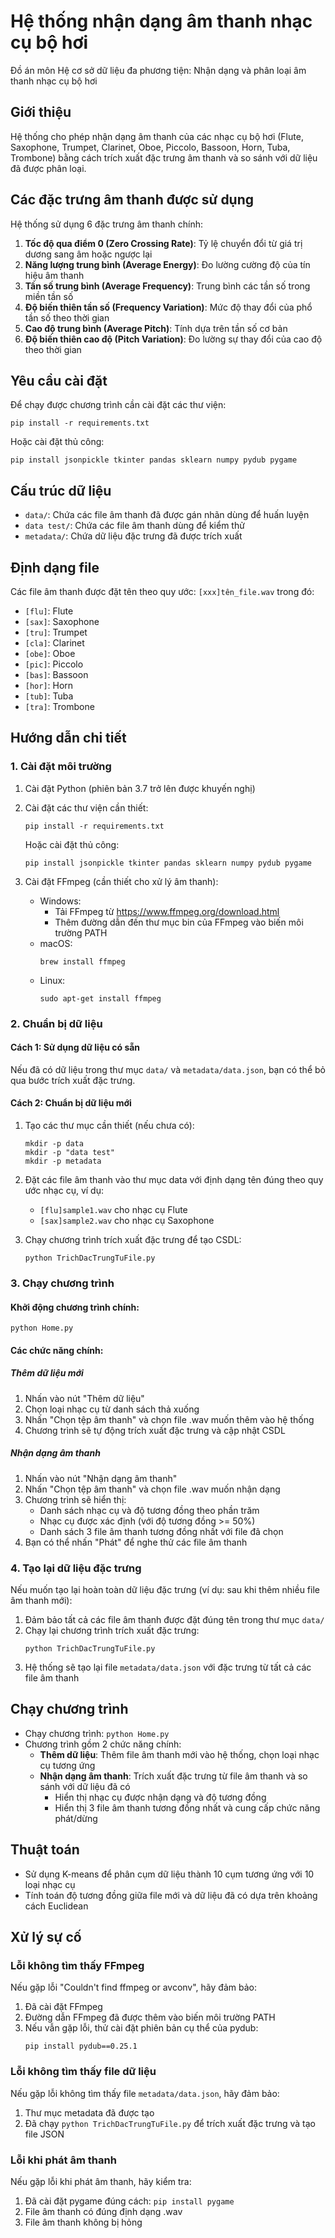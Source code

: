 # Hệ thống nhận dạng âm thanh nhạc cụ bộ hơi
Đồ án môn Hệ cơ sở dữ liệu đa phương tiện: Nhận dạng và phân loại âm thanh nhạc cụ bộ hơi

## Giới thiệu
Hệ thống cho phép nhận dạng âm thanh của các nhạc cụ bộ hơi (Flute, Saxophone, Trumpet, Clarinet, Oboe, Piccolo, Bassoon, Horn, Tuba, Trombone) bằng cách trích xuất đặc trưng âm thanh và so sánh với dữ liệu đã được phân loại.

## Các đặc trưng âm thanh được sử dụng
Hệ thống sử dụng 6 đặc trưng âm thanh chính:
1. **Tốc độ qua điểm 0 (Zero Crossing Rate)**: Tỷ lệ chuyển đổi từ giá trị dương sang âm hoặc ngược lại
2. **Năng lượng trung bình (Average Energy)**: Đo lường cường độ của tín hiệu âm thanh
3. **Tần số trung bình (Average Frequency)**: Trung bình các tần số trong miền tần số
4. **Độ biến thiên tần số (Frequency Variation)**: Mức độ thay đổi của phổ tần số theo thời gian
5. **Cao độ trung bình (Average Pitch)**: Tính dựa trên tần số cơ bản
6. **Độ biến thiên cao độ (Pitch Variation)**: Đo lường sự thay đổi của cao độ theo thời gian

## Yêu cầu cài đặt
Để chạy được chương trình cần cài đặt các thư viện:
```
pip install -r requirements.txt
```

Hoặc cài đặt thủ công:
```
pip install jsonpickle tkinter pandas sklearn numpy pydub pygame
```

## Cấu trúc dữ liệu
- `data/`: Chứa các file âm thanh đã được gán nhãn dùng để huấn luyện
- `data test/`: Chứa các file âm thanh dùng để kiểm thử
- `metadata/`: Chứa dữ liệu đặc trưng đã được trích xuất

## Định dạng file
Các file âm thanh được đặt tên theo quy ước: `[xxx]tên_file.wav` trong đó:
- `[flu]`: Flute
- `[sax]`: Saxophone
- `[tru]`: Trumpet
- `[cla]`: Clarinet
- `[obe]`: Oboe
- `[pic]`: Piccolo
- `[bas]`: Bassoon
- `[hor]`: Horn
- `[tub]`: Tuba
- `[tra]`: Trombone

## Hướng dẫn chi tiết

### 1. Cài đặt môi trường

1. Cài đặt Python (phiên bản 3.7 trở lên được khuyến nghị)

2. Cài đặt các thư viện cần thiết:
   ```
   pip install -r requirements.txt
   ```
   
   Hoặc cài đặt thủ công:
   ```
   pip install jsonpickle tkinter pandas sklearn numpy pydub pygame
   ```

3. Cài đặt FFmpeg (cần thiết cho xử lý âm thanh):
   - Windows: 
     - Tải FFmpeg từ https://www.ffmpeg.org/download.html
     - Thêm đường dẫn đến thư mục bin của FFmpeg vào biến môi trường PATH
   - macOS: 
     ```
     brew install ffmpeg
     ```
   - Linux:
     ```
     sudo apt-get install ffmpeg
     ```

### 2. Chuẩn bị dữ liệu

#### Cách 1: Sử dụng dữ liệu có sẵn
Nếu đã có dữ liệu trong thư mục `data/` và `metadata/data.json`, bạn có thể bỏ qua bước trích xuất đặc trưng.

#### Cách 2: Chuẩn bị dữ liệu mới
1. Tạo các thư mục cần thiết (nếu chưa có):
   ```
   mkdir -p data
   mkdir -p "data test"
   mkdir -p metadata
   ```

2. Đặt các file âm thanh vào thư mục data với định dạng tên đúng theo quy ước nhạc cụ, ví dụ:
   - `[flu]sample1.wav` cho nhạc cụ Flute
   - `[sax]sample2.wav` cho nhạc cụ Saxophone

3. Chạy chương trình trích xuất đặc trưng để tạo CSDL:
   ```
   python TrichDacTrungTuFile.py
   ```

### 3. Chạy chương trình

#### Khởi động chương trình chính:
```
python Home.py
```

#### Các chức năng chính:

##### Thêm dữ liệu mới
1. Nhấn vào nút "Thêm dữ liệu"
2. Chọn loại nhạc cụ từ danh sách thả xuống
3. Nhấn "Chọn tệp âm thanh" và chọn file .wav muốn thêm vào hệ thống
4. Chương trình sẽ tự động trích xuất đặc trưng và cập nhật CSDL

##### Nhận dạng âm thanh
1. Nhấn vào nút "Nhận dạng âm thanh"
2. Nhấn "Chọn tệp âm thanh" và chọn file .wav muốn nhận dạng
3. Chương trình sẽ hiển thị:
   - Danh sách nhạc cụ và độ tương đồng theo phần trăm
   - Nhạc cụ được xác định (với độ tương đồng >= 50%)
   - Danh sách 3 file âm thanh tương đồng nhất với file đã chọn
4. Bạn có thể nhấn "Phát" để nghe thử các file âm thanh

### 4. Tạo lại dữ liệu đặc trưng

Nếu muốn tạo lại hoàn toàn dữ liệu đặc trưng (ví dụ: sau khi thêm nhiều file âm thanh mới):

1. Đảm bảo tất cả các file âm thanh được đặt đúng tên trong thư mục `data/`
2. Chạy lại chương trình trích xuất đặc trưng:
   ```
   python TrichDacTrungTuFile.py
   ```
3. Hệ thống sẽ tạo lại file `metadata/data.json` với đặc trưng từ tất cả các file âm thanh

## Chạy chương trình
- Chạy chương trình: `python Home.py`
- Chương trình gồm 2 chức năng chính:
  + **Thêm dữ liệu**: Thêm file âm thanh mới vào hệ thống, chọn loại nhạc cụ tương ứng
  + **Nhận dạng âm thanh**: Trích xuất đặc trưng từ file âm thanh và so sánh với dữ liệu đã có
    * Hiển thị nhạc cụ được nhận dạng và độ tương đồng
    * Hiển thị 3 file âm thanh tương đồng nhất và cung cấp chức năng phát/dừng

## Thuật toán
- Sử dụng K-means để phân cụm dữ liệu thành 10 cụm tương ứng với 10 loại nhạc cụ
- Tính toán độ tương đồng giữa file mới và dữ liệu đã có dựa trên khoảng cách Euclidean

## Xử lý sự cố

### Lỗi không tìm thấy FFmpeg
Nếu gặp lỗi "Couldn't find ffmpeg or avconv", hãy đảm bảo:
1. Đã cài đặt FFmpeg
2. Đường dẫn FFmpeg đã được thêm vào biến môi trường PATH
3. Nếu vẫn gặp lỗi, thử cài đặt phiên bản cụ thể của pydub:
   ```
   pip install pydub==0.25.1
   ```

### Lỗi không tìm thấy file dữ liệu
Nếu gặp lỗi không tìm thấy file `metadata/data.json`, hãy đảm bảo:
1. Thư mục metadata đã được tạo
2. Đã chạy `python TrichDacTrungTuFile.py` để trích xuất đặc trưng và tạo file JSON

### Lỗi khi phát âm thanh
Nếu gặp lỗi khi phát âm thanh, hãy kiểm tra:
1. Đã cài đặt pygame đúng cách: `pip install pygame`
2. File âm thanh có đúng định dạng .wav
3. File âm thanh không bị hỏng